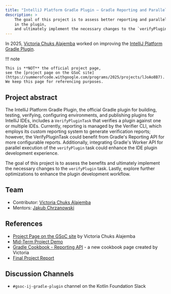```yaml
---
title: "IntelliJ Platform Gradle Plugin – Gradle Reporting and Parallel Verifications"
description: > 
    The goal of this project is to assess better reporting and parallel verification
    in the plugin,
    and ultimately implement the necessary changes to the `verifyPlugin` task.
---
```


In 2025, [Victoria Chuks Alajemba](https://github.com/alajemba-vik) worked on improving the [IntelliJ Platform Gradle Plugin](https://plugins.jetbrains.com/docs/intellij/tools-intellij-platform-gradle-plugin.html).

!!! note

    This is **NOT** the official project page,
    see the [project page on the GSoC site](https://summerofcode.withgoogle.com/programs/2025/projects/lJoAo8B7).
    We keep this page for referencing purposes.

## Project abstract

The IntelliJ Platform Gradle Plugin, the official Gradle plugin for building, testing, verifying, configuring environments, and publishing plugins for IntelliJ IDEs, includes a `VerifyPluginTask` that verifies a plugin against one or multiple IDEs.
Currently, reporting is managed by the Verifier CLI, which employs its custom reporting system to generate verification reports; however, the VerifyPluginTask could benefit from Gradle's Reporting API for more configurable reports.
Additionally, integrating Gradle's Worker API for parallel execution of the `verifyPlugin` task could enhance the IDE plugin development experience.

The goal of this project is to assess the benefits and ultimately implement the necessary changes to the `verifyPlugin` task. Lastly, explore further optimizations to enhance the plugin development workflow.

## Team

* Contributor: [Victoria Chuks Alajemba](https://github.com/alajemba-vik)
* Mentors: [Jakub Chrzanowski](https://github.com/hsz)

## References

* [Project Page on the GSoC site](https://summerofcode.withgoogle.com/programs/2025/projects/lJoAo8B7) by Victoria Chuks Alajemba
* [Mid-Term Project Demo](https://drive.google.com/file/d/1gUZ_nyLN689sYaEDc4p5QVFpwoDyM0WS/view?usp=sharing)
* [Gradle Cookbook - Reporting API](https://cookbook.gradle.org/plugin-development/reporting-api/) - a new cookbook page created by Victoria
* [Final Project Report](https://dev.to/victoria_chuks_7e772e1688/gsoc-2025-kotlin-foundation-final-report-3p4c)

## Discussion Channels

* `#gsoc-ij-gradle-plugin` channel on the Kotlin Foundation Slack
